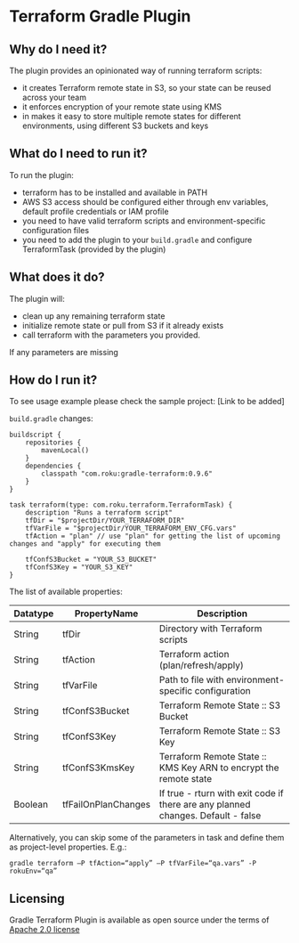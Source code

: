 # Terraform Gradle Plugin

## Why do I need it? 

The plugin provides an opinionated way of running terraform scripts:
* it creates Terraform remote state in S3, so your state can be reused across your team
* it enforces encryption of your remote state using KMS
* in makes it easy to store multiple remote states for different environments, using different S3 buckets and keys

## What do I need to run it?

To run the plugin:
* terraform has to be installed and available in PATH
* AWS S3 access should be configured either through env variables, default profile credentials or IAM profile
* you need to have valid terraform scripts and environment-specific configuration files
* you need to add the plugin to your `build.gradle` and configure TerraformTask (provided by the plugin)

## What does it do?

The plugin will:
* clean up any remaining terraform state
* initialize remote state or pull from S3 if it already exists
* call terraform with the parameters you provided.

If any parameters are missing

## How do I run it?

To see usage example please check the sample project: [Link to be added]

`build.gradle` changes:

```
buildscript {
    repositories {
        mavenLocal()
    }
    dependencies {
        classpath "com.roku:gradle-terraform:0.9.6"
    }
}

task terraform(type: com.roku.terraform.TerraformTask) {
    description "Runs a terraform script"
    tfDir = "$projectDir/YOUR_TERRAFORM_DIR"
    tfVarFile = "$projectDir/YOUR_TERRAFORM_ENV_CFG.vars"
    tfAction = "plan" // use "plan" for getting the list of upcoming changes and "apply" for executing them

    tfConfS3Bucket = "YOUR_S3_BUCKET"
    tfConfS3Key = "YOUR_S3_KEY"
}   

```

The list of available properties:

|Datatype   |PropertyName           |Description|
|---        |---                    |---|
|String     |tfDir                  |Directory with Terraform scripts |
|String     |tfAction               |Terraform action (plan/refresh/apply)   |
|String     |tfVarFile              |Path to file with environment-specific configuration   |
|String     |tfConfS3Bucket         |Terraform Remote State :: S3 Bucket  |
|String     |tfConfS3Key            |Terraform Remote State :: S3 Key   |
|String     |tfConfS3KmsKey         |Terraform Remote State :: KMS Key ARN to encrypt the remote state   |
|Boolean    |tfFailOnPlanChanges    |If true - rturn with exit code if there are any planned changes. Default - false  |
     
Alternatively, you can skip some of the parameters in task and define them as project-level properties. E.g.:

```
gradle terraform –P tfAction=“apply” –P tfVarFile=“qa.vars” -P rokuEnv=“qa”
```

## Licensing

Gradle Terraform Plugin is available as open source under the terms of [Apache 2.0 license](http://www.apache.org/licenses/LICENSE-2.0.txt) 